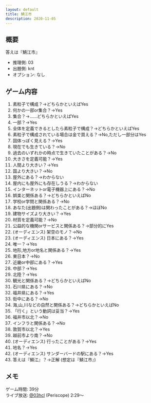 ```yaml
---
layout: default
title: 鯖江市
description: 2020-11-05
---
```


## 概要

答えは『鯖江市』

- 推理側: 03
- 出題側: knt
- オプション: なし

## ゲーム内容

1. 素粒子で構成？→どちらかといえばYes
2. 何かの一部or集合？→Yes
3. 集合？→……どちらかといえばYes
4. 一部？→Yes
5. 全体を定義できるとしたら素粒子で構成？→どちらかといえばYes
6. 素粒子で構成されている場合は金で買える？→No,ただし一部分はYes
7. 固体っぽく見える？→Yes
8. 現在でも生きている？→No
9. 過去のいずれかの時点で生きていたことがある？→No
10. 大きさを定義可能？→Yes
11. 人間より大きい？→Yes
12. 国より大きい？→No
13. 屋外にある？→わからない
14. 屋内にも屋外にも存在しうる？→わからない
15. インターネットor電子機器上にある？→No
16. 娯楽と関係ある？→どちらかといえばNo
17. 学校or学問と関係ある？→No
18. あなた(出題側)は関わったことがある？→ほぼNo
19. 建物サイズより大きい？→Yes
20. 材質を定義可能？→No
21. 公益的な機関orサービスと関係ある？→部分的にYes
22. (オーディエンス) 架空のモノ？→No
23. (オーディエンス) 日本にある？→Yes
24. 唯一？→Yes
25. 地形,地方or地名と関係ある？→Yes
26. 東日本？→No
27. 近畿or中部にある？→Yes
28. 中部？→Yes
29. 北陸？→Yes
30. 観光と関係ある？→どちらかといえばNo
31. 石川県にある？→No
32. 福井県にある？→Yes
33. 街中にある？→No
34. 海,山,川などの自然と関係ある？→どちらかといえばNo
35. 「行く」という動詞は妥当？→Yes
36. 福井市以北？→No
37. インフラと関係ある？→No
38. 敦賀市以北？→Yes
39. 越前市より南？→No
40. (オーディエンス) 行ったことがある？→Yes
41. 地名？→Yes
42. (オーディエンス) サンダーバードの駅にある？→Yes
43. 答えは『鯖江』？→正解 (想定は『鯖江市』)

## メモ

ゲーム時間: 39分  
ライブ放送: [@03hcl](https://www.periscope.tv/03hcl/1vOxwkdPkgbxB?t=2m29s) (Periscope) 2:29～
